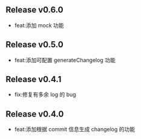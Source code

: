 ## Release v0.6.0
- feat:添加 mock 功能

## Release v0.5.0
- feat:添加可配置 generateChangelog 功能

## Release v0.4.1
- fix:修复有多余 log 的 bug

## Release v0.4.0
- feat:添加根据 commit 信息生成 changelog 的功能
